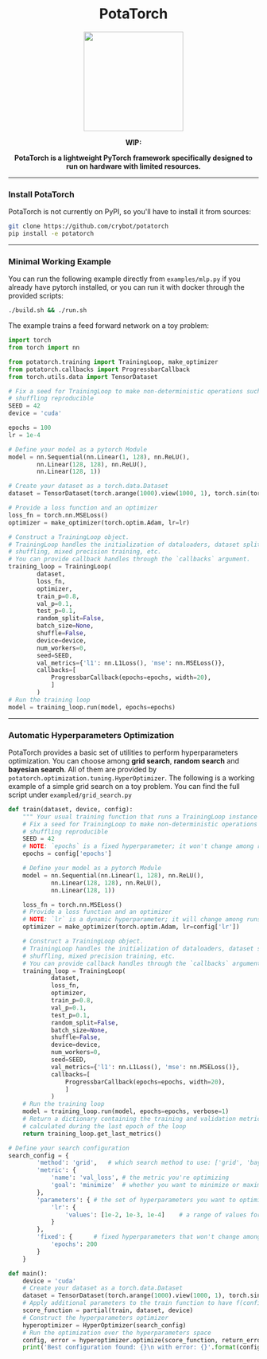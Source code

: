 
<div align="center">

# PotaTorch

<img src="/potatorch.png" width="200" height="200">

**WIP:**

**PotaTorch is a lightweight PyTorch framework specifically designed to run on hardware with limited resources.**
______________________________________________________________________
</div>

### Install PotaTorch
PotaTorch is not currently on PyPI, so you'll have to install it from sources:
```bash
git clone https://github.com/crybot/potatorch
pip install -e potatorch
````
______________________________________________________________________

### Minimal Working Example
You can run the following example directly from `examples/mlp.py` if you already have pytorch installed, or you can run it with docker through the provided scripts:
```bash
./build.sh && ./run.sh
```

The example trains a feed forward network on a toy problem:
```python
import torch
from torch import nn

from potatorch.training import TrainingLoop, make_optimizer
from potatorch.callbacks import ProgressbarCallback
from torch.utils.data import TensorDataset

# Fix a seed for TrainingLoop to make non-deterministic operations such as
# shuffling reproducible
SEED = 42
device = 'cuda'

epochs = 100
lr = 1e-4

# Define your model as a pytorch Module
model = nn.Sequential(nn.Linear(1, 128), nn.ReLU(), 
        nn.Linear(128, 128), nn.ReLU(),
        nn.Linear(128, 1))

# Create your dataset as a torch.data.Dataset
dataset = TensorDataset(torch.arange(1000).view(1000, 1), torch.sin(torch.arange(1000)))

# Provide a loss function and an optimizer
loss_fn = torch.nn.MSELoss()
optimizer = make_optimizer(torch.optim.Adam, lr=lr)

# Construct a TrainingLoop object.
# TrainingLoop handles the initialization of dataloaders, dataset splitting,
# shuffling, mixed precision training, etc.
# You can provide callback handles through the `callbacks` argument.
training_loop = TrainingLoop(
        dataset,
        loss_fn,
        optimizer,
        train_p=0.8,
        val_p=0.1,
        test_p=0.1,
        random_split=False,
        batch_size=None,
        shuffle=False,
        device=device,
        num_workers=0,
        seed=SEED,
        val_metrics={'l1': nn.L1Loss(), 'mse': nn.MSELoss()},
        callbacks=[
            ProgressbarCallback(epochs=epochs, width=20),
            ]
        )
# Run the training loop
model = training_loop.run(model, epochs=epochs)
```
______________________________________________________________________

### Automatic Hyperparameters Optimization
PotaTorch provides a basic set of utilities to perform hyperparameters optimization. You can choose among **grid search**, **random search** and **bayesian search**. All of them are provided by `potatorch.optimization.tuning.HyperOptimizer`. The following is a working example of a simple grid search on a toy problem. You can find the full script under `exampled/grid_search.py`

```python
def train(dataset, device, config):
    """ Your usual training function that runs a TrainingLoop instance """
    # Fix a seed for TrainingLoop to make non-deterministic operations such as
    # shuffling reproducible
    SEED = 42
    # NOTE: `epochs` is a fixed hyperparameter; it won't change among runs
    epochs = config['epochs']

    # Define your model as a pytorch Module
    model = nn.Sequential(nn.Linear(1, 128), nn.ReLU(), 
            nn.Linear(128, 128), nn.ReLU(),
            nn.Linear(128, 1))

    loss_fn = torch.nn.MSELoss()
    # Provide a loss function and an optimizer
    # NOTE: `lr` is a dynamic hyperparameter; it will change among runs
    optimizer = make_optimizer(torch.optim.Adam, lr=config['lr'])

    # Construct a TrainingLoop object.
    # TrainingLoop handles the initialization of dataloaders, dataset splitting,
    # shuffling, mixed precision training, etc.
    # You can provide callback handles through the `callbacks` argument.
    training_loop = TrainingLoop(
            dataset,
            loss_fn,
            optimizer,
            train_p=0.8,
            val_p=0.1,
            test_p=0.1,
            random_split=False,
            batch_size=None,
            shuffle=False,
            device=device,
            num_workers=0,
            seed=SEED,
            val_metrics={'l1': nn.L1Loss(), 'mse': nn.MSELoss()},
            callbacks=[
                ProgressbarCallback(epochs=epochs, width=20),
                ]
            )
    # Run the training loop
    model = training_loop.run(model, epochs=epochs, verbose=1)
    # Return a dictionary containing the training and validation metrics 
    # calculated during the last epoch of the loop
    return training_loop.get_last_metrics()

# Define your search configuration
search_config = {
        'method': 'grid',   # which search method to use: ['grid', 'bayes', 'random']
        'metric': {
            'name': 'val_loss', # the metric you're optimizing
            'goal': 'minimize'  # whether you want to minimize or maximize it
        },
        'parameters': { # the set of hyperparameters you want to optimize
            'lr': {
                'values': [1e-2, 1e-3, 1e-4]    # a range of values for the grid search to try
            }
        },
        'fixed': {      # fixed hyperparameters that won't change among runs
            'epochs': 200
        }
    }

def main():
    device = 'cuda'
    # Create your dataset as a torch.data.Dataset
    dataset = TensorDataset(torch.arange(1000).view(1000, 1), torch.sin(torch.arange(1000)))
    # Apply additional parameters to the train function to have f(config) -> {}
    score_function = partial(train, dataset, device)
    # Construct the hyperparameters optimizer
    hyperoptimizer = HyperOptimizer(search_config)
    # Run the optimization over the hyperparameters space
    config, error = hyperoptimizer.optimize(score_function, return_error=True)
    print('Best configuration found: {}\n with error: {}'.format(config, error))
```
